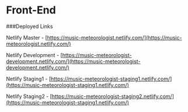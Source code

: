 # Front-End
###Deployed Links


Netlify Master - [https://music-meteorologist.netlify.com/](https://music-meteorologist.netlify.com/)

Netlify Development - [https://music-meteorologist-development.netlify.com/](https://music-meteorologist-development.netlify.com/)

Netlify Staging1 - [https://music-meteorologist-staging1.netlify.com/](https://music-meteorologist-staging1.netlify.com/)

Netlify Staging2 - [https://music-meteorologist-staging2.netlify.com/](https://music-meteorologist-staging1.netlify.com/)